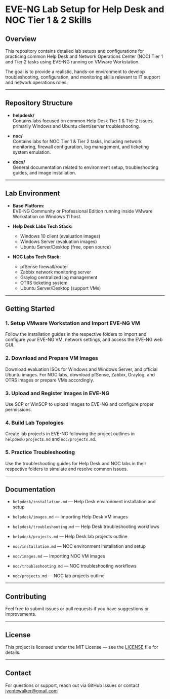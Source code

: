 # EVE-NG Lab Setup for Help Desk and NOC Tier 1 & 2 Skills

## Overview

This repository contains detailed lab setups and configurations for practicing common Help Desk and Network Operations Center (NOC) Tier 1 and Tier 2 tasks using EVE-NG running on VMware Workstation.

The goal is to provide a realistic, hands-on environment to develop troubleshooting, configuration, and monitoring skills relevant to IT support and network operations roles.

---

## Repository Structure

- **helpdesk/**  
  Contains labs focused on common Help Desk Tier 1 & Tier 2 issues, primarily Windows and Ubuntu client/server troubleshooting.

- **noc/**  
  Contains labs for NOC Tier 1 & Tier 2 tasks, including network monitoring, firewall configuration, log management, and ticketing system emulation.

- **docs/**  
  General documentation related to environment setup, troubleshooting guides, and image installation.

---

## Lab Environment

- **Base Platform:**  
  EVE-NG Community or Professional Edition running inside VMware Workstation on Windows 11 host.

- **Help Desk Labs Tech Stack:**  
  - Windows 10 client (evaluation images)  
  - Windows Server (evaluation images)  
  - Ubuntu Server/Desktop (free, open source)

- **NOC Labs Tech Stack:**  
  - pfSense firewall/router  
  - Zabbix network monitoring server  
  - Graylog centralized log management  
  - OTRS ticketing system  
  - Ubuntu Server/Desktop (support VMs)

---

## Getting Started

### 1. Setup VMware Workstation and Import EVE-NG VM

Follow the installation guides in the respective folders to import and configure your EVE-NG VM, network settings, and access the EVE-NG web GUI.

### 2. Download and Prepare VM Images

Download evaluation ISOs for Windows and Windows Server, and official Ubuntu images. For NOC labs, download pfSense, Zabbix, Graylog, and OTRS images or prepare VMs accordingly.

### 3. Upload and Register Images in EVE-NG

Use SCP or WinSCP to upload images to EVE-NG and configure proper permissions.

### 4. Build Lab Topologies

Create lab projects in EVE-NG following the project outlines in `helpdesk/projects.md` and `noc/projects.md`.

### 5. Practice Troubleshooting

Use the troubleshooting guides for Help Desk and NOC labs in their respective folders to simulate and resolve common issues.

---

## Documentation

- `helpdesk/installation.md` — Help Desk environment installation and setup  
- `helpdesk/images.md` — Importing Help Desk VM images  
- `helpdesk/troubleshooting.md` — Help Desk troubleshooting workflows  
- `helpdesk/projects.md` — Help Desk lab projects outline  

- `noc/installation.md` — NOC environment installation and setup  
- `noc/images.md` — Importing NOC VM images  
- `noc/troubleshooting.md` — NOC troubleshooting workflows  
- `noc/projects.md` — NOC lab projects outline  

---

## Contributing

Feel free to submit issues or pull requests if you have suggestions or improvements.

---

## License

This project is licensed under the MIT License — see the [LICENSE](LICENSE) file for details.

---

## Contact

For questions or support, reach out via GitHub Issues or contact jvontewalker@gmail.com




